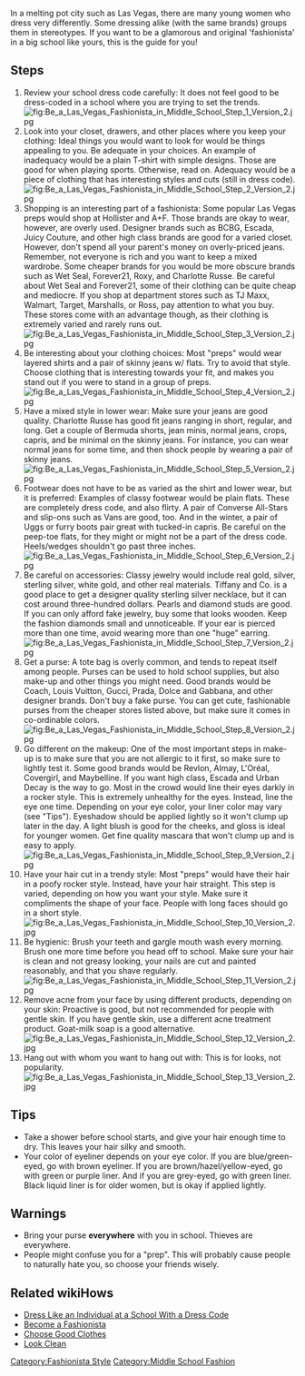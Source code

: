In a melting pot city such as Las Vegas, there are many young women who
dress very differently. Some dressing alike (with the same brands)
groups them in stereotypes. If you want to be a glamorous and original
'fashionista' in a big school like yours, this is the guide for you!

## Steps

1.  Review your school dress code carefully: It does not feel good to be
    dress-coded in a school where you are trying to set the
    trends.![](Be_a_Las_Vegas_Fashionista_in_Middle_School_Step_1_Version_2.jpg "fig:Be_a_Las_Vegas_Fashionista_in_Middle_School_Step_1_Version_2.jpg")
2.  Look into your closet, drawers, and other places where you keep your
    clothing: Ideal things you would want to look for would be things
    appealing to you. Be adequate in your choices. An example of
    inadequacy would be a plain T-shirt with simple designs. Those are
    good for when playing sports. Otherwise, read on. Adequacy would be
    a piece of clothing that has interesting styles and cuts (still in
    dress
    code).![](Be_a_Las_Vegas_Fashionista_in_Middle_School_Step_2_Version_2.jpg "fig:Be_a_Las_Vegas_Fashionista_in_Middle_School_Step_2_Version_2.jpg")
3.  Shopping is an interesting part of a fashionista: Some popular Las
    Vegas preps would shop at Hollister and A+F. Those brands are okay
    to wear, however, are overly used. Designer brands such as BCBG,
    Escada, Juicy Couture, and other high class brands are good for a
    varied closet. However, don't spend all your parent's money on
    overly-priced jeans. Remember, not everyone is rich and you want to
    keep a mixed wardrobe. Some cheaper brands for you would be more
    obscure brands such as Wet Seal, Forever21, Roxy, and Charlotte
    Russe. Be careful about Wet Seal and Forever21, some of their
    clothing can be quite cheap and mediocre. If you shop at department
    stores such as TJ Maxx, Walmart, Target, Marshalls, or Ross, pay
    attention to what you buy. These stores come with an advantage
    though, as their clothing is extremely varied and rarely runs
    out.![](Be_a_Las_Vegas_Fashionista_in_Middle_School_Step_3_Version_2.jpg "fig:Be_a_Las_Vegas_Fashionista_in_Middle_School_Step_3_Version_2.jpg")
4.  Be interesting about your clothing choices: Most "preps" would wear
    layered shirts and a pair of skinny jeans w/ flats. Try to avoid
    that style. Choose clothing that is interesting towards your fit,
    and makes you stand out if you were to stand in a group of
    preps.![](Be_a_Las_Vegas_Fashionista_in_Middle_School_Step_4_Version_2.jpg "fig:Be_a_Las_Vegas_Fashionista_in_Middle_School_Step_4_Version_2.jpg")
5.  Have a mixed style in lower wear: Make sure your jeans are good
    quality. Charlotte Russe has good fit jeans ranging in short,
    regular, and long. Get a couple of Bermuda shorts, jean minis,
    normal jeans, crops, capris, and be minimal on the skinny jeans. For
    instance, you can wear normal jeans for some time, and then shock
    people by wearing a pair of skinny
    jeans.![](Be_a_Las_Vegas_Fashionista_in_Middle_School_Step_5_Version_2.jpg "fig:Be_a_Las_Vegas_Fashionista_in_Middle_School_Step_5_Version_2.jpg")
6.  Footwear does not have to be as varied as the shirt and lower wear,
    but it is preferred: Examples of classy footwear would be plain
    flats. These are completely dress code, and also flirty. A pair of
    Converse All-Stars and slip-ons such as Vans are good, too. And in
    the winter, a pair of Uggs or furry boots pair great with tucked-in
    capris. Be careful on the peep-toe flats, for they might or might
    not be a part of the dress code. Heels/wedges shouldn't go past
    three
    inches.![](Be_a_Las_Vegas_Fashionista_in_Middle_School_Step_6_Version_2.jpg "fig:Be_a_Las_Vegas_Fashionista_in_Middle_School_Step_6_Version_2.jpg")
7.  Be careful on accessories: Classy jewelry would include real gold,
    silver, sterling silver, white gold, and other real materials.
    Tiffany and Co. is a good place to get a designer quality sterling
    silver necklace, but it can cost around three-hundred dollars.
    Pearls and diamond studs are good. If you can only afford fake
    jewelry, buy some that looks wooden. Keep the fashion diamonds small
    and unnoticeable. If your ear is pierced more than one time, avoid
    wearing more than one "huge"
    earring.![](Be_a_Las_Vegas_Fashionista_in_Middle_School_Step_7_Version_2.jpg "fig:Be_a_Las_Vegas_Fashionista_in_Middle_School_Step_7_Version_2.jpg")
8.  Get a purse: A tote bag is overly common, and tends to repeat itself
    among people. Purses can be used to hold school supplies, but also
    make-up and other things you might need. Good brands would be Coach,
    Louis Vuitton, Gucci, Prada, Dolce and Gabbana, and other designer
    brands. Don't buy a fake purse. You can get cute, fashionable purses
    from the cheaper stores listed above, but make sure it comes in
    co-ordinable
    colors.![](Be_a_Las_Vegas_Fashionista_in_Middle_School_Step_8_Version_2.jpg "fig:Be_a_Las_Vegas_Fashionista_in_Middle_School_Step_8_Version_2.jpg")
9.  Go different on the makeup: One of the most important steps in
    make-up is to make sure that you are not allergic to it first, so
    make sure to lightly test it. Some good brands would be Revlon,
    Almay, L'Oréal, Covergirl, and Maybelline. If you want high class,
    Escada and Urban Decay is the way to go. Most in the crowd would
    line their eyes darkly in a rocker style. This is extremely
    unhealthy for the eyes. Instead, line the eye one time. Depending on
    your eye color, your liner color may vary (see "Tips"). Eyeshadow
    should be applied lightly so it won't clump up later in the day. A
    light blush is good for the cheeks, and gloss is ideal for younger
    women. Get fine quality mascara that won't clump up and is easy to
    apply.![](Be_a_Las_Vegas_Fashionista_in_Middle_School_Step_9_Version_2.jpg "fig:Be_a_Las_Vegas_Fashionista_in_Middle_School_Step_9_Version_2.jpg")
10. Have your hair cut in a trendy style: Most "preps" would have their
    hair in a poofy rocker style. Instead, have your hair straight. This
    step is varied, depending on how you want your style. Make sure it
    compliments the shape of your face. People with long faces should go
    in a short
    style.![](Be_a_Las_Vegas_Fashionista_in_Middle_School_Step_10_Version_2.jpg "fig:Be_a_Las_Vegas_Fashionista_in_Middle_School_Step_10_Version_2.jpg")
11. Be hygienic: Brush your teeth and gargle mouth wash every morning.
    Brush one more time before you head off to school. Make sure your
    hair is clean and not greasy looking, your nails are cut and painted
    reasonably, and that you shave
    regularly.![](Be_a_Las_Vegas_Fashionista_in_Middle_School_Step_11_Version_2.jpg "fig:Be_a_Las_Vegas_Fashionista_in_Middle_School_Step_11_Version_2.jpg")
12. Remove acne from your face by using different products, depending on
    your skin: Proactive is good, but not recommended for people with
    gentle skin. If you have gentle skin, use a different acne treatment
    product. Goat-milk soap is a good
    alternative.![](Be_a_Las_Vegas_Fashionista_in_Middle_School_Step_12_Version_2.jpg "fig:Be_a_Las_Vegas_Fashionista_in_Middle_School_Step_12_Version_2.jpg")
13. Hang out with whom you want to hang out with: This is for looks, not
    popularity.![](Be_a_Las_Vegas_Fashionista_in_Middle_School_Step_13_Version_2.jpg "fig:Be_a_Las_Vegas_Fashionista_in_Middle_School_Step_13_Version_2.jpg")

## Tips

-   Take a shower before school starts, and give your hair enough time
    to dry. This leaves your hair silky and smooth.
-   Your color of eyeliner depends on your eye color. If you are
    blue/green-eyed, go with brown eyeliner. If you are
    brown/hazel/yellow-eyed, go with green or purple liner. And if you
    are grey-eyed, go with green liner. Black liquid liner is for older
    women, but is okay if applied lightly.

## Warnings

-   Bring your purse **everywhere** with you in school. Thieves are
    everywhere.
-   People might confuse you for a "prep". This will probably cause
    people to naturally hate you, so choose your friends wisely.

## Related wikiHows

-   [Dress Like an Individual at a School With a Dress
    Code](Dress_Like_an_Individual_at_a_School_With_a_Dress_Code "wikilink")
-   [Become a Fashionista](Become_a_Fashionista "wikilink")
-   [Choose Good Clothes](Choose_Good_Clothes "wikilink")
-   [Look Clean](Look_Clean "wikilink")

[Category:Fashionista Style](Category:Fashionista_Style "wikilink")
[Category:Middle School
Fashion](Category:Middle_School_Fashion "wikilink")